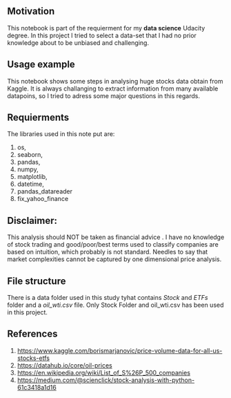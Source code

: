 
## Motivation

This notebook is part of the requierment for my **data science** Udacity degree. In this project I tried to select a data-set that I had no prior knowledge about to be unbiased and challenging. 

## Usage example

This notebook shows some steps in analysing huge stocks data obtain from Kaggle. It is always challanging to extract  information from many available datapoins, so I tried to adress some major questions in this regards.

## Requierments

The libraries used in this note put are:
1. os,
2. seaborn,
3. pandas,
4. numpy,
5. matplotlib,
6. datetime,
7. pandas_datareader
8. fix_yahoo_finance

## Disclaimer:

This analysis should NOT be taken as financial advice . I have no knowledge of stock trading and good/poor/best terms used to classify companies are based on intuition, which probably is not standard. Needles to say that market complexities cannot be captured by one dimensional price analysis.

## File structure

There is a data folder used in this study tyhat contains *Stock* and *ETFs* folder and a *oil_wti.csv* file. Only Stock Folder and oil_wti.csv has been used in this project.


## References

1. https://www.kaggle.com/borismarjanovic/price-volume-data-for-all-us-stocks-etfs
2. https://datahub.io/core/oil-prices
3. https://en.wikipedia.org/wiki/List_of_S%26P_500_companies
4. https://medium.com/@scienclick/stock-analysis-with-python-61c3418a1d16

